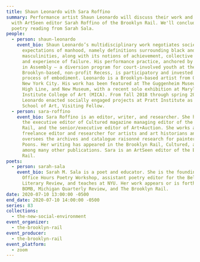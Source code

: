 ```yaml
---
title: Shaun Leonardo with Sara Roffino
summary: Performance artist Shaun Leonardo will discuss their work and process
  with ArtSeen editor Sarah Roffino of the Brooklyn Rail. We'll conclude with a
  poetry reading from Sarah Sala.
people:
  - person: shaun-leonardo
    event_bio: Shaun Leonardo’s multidisciplinary work negotiates societal
      expectations of manhood, namely definitions surrounding black and brown
      masculinities, along with its notions of achievement, collective identity,
      and experience of failure. His performance practice, anchored by his work
      in Assembly – a diversion program for court-involved youth at the
      Brooklyn-based, non-profit Recess, is participatory and invested in a
      process of embodiment. Leonardo is a Brooklyn-based artist from Queens,
      New York City. His work has been featured at The Guggenheim Museum, the
      High Line, and New Museum, with a recent solo exhibition at Maryland
      Institute College of Art (MICA). From fall 2018 through spring 2020,
      Leonardo enacted socially engaged projects at Pratt Institute as the
      School of Art, Visiting Fellow.
  - person: sara-roffino
    event_bio: Sara Roffino is an editor, writer, and researcher. She has worked as
      the executive editor of Cultured magazine managing editor of the Brooklyn
      Rail, and the senior/executive editor of Art+Auction. She works as a
      freelance editor and researcher for artists and art historians and
      oversees the archives and catalogue raisonné research for painter Larry
      Poons. Her writing has appeared in the Brooklyn Rail, Cultured, and Bomb,
      among many other publications. Sara is an ArtSeen editor of the Brooklyn
      Rail.
poets:
  - person: sarah-sala
    event_bio: Sarah M. Sala is a poet and educator. She is the founding director of
      Office Hours Poetry Workshop, assistant poetry editor for the Bellevue
      Literary Review, and teaches at NYU. Her work appears or is forthcoming in
      BOMB, Michigan Quarterly Review, and The Brooklyn Rail.
date: 2020-07-10 13:00:00 -0500
end_date: 2020-07-10 14:00:00 -0500
series: 83
collections:
  - the-new-social-environment
event_organizer:
  - the-brooklyn-rail
event_producer:
  - the-brooklyn-rail
event_platform:
  - zoom
---
```

